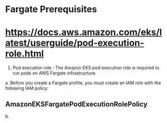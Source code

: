 # Fargate Prerequisites 

# https://docs.aws.amazon.com/eks/latest/userguide/pod-execution-role.html
1. Pod execution role : The Amazon EKS pod execution role is required to run pods on AWS Fargate infrastructure.

a. Before you create a Fargate profile, you must create an IAM role with the following IAM policy:

## AmazonEKSFargatePodExecutionRolePolicy

b. 